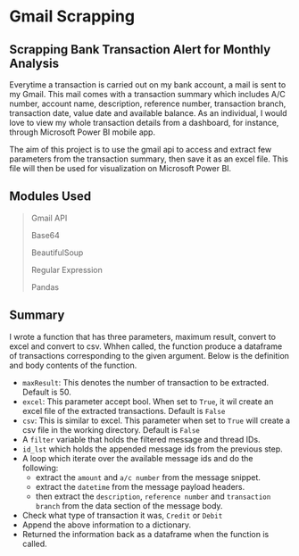 # Gmail Scrapping

## Scrapping Bank Transaction Alert for Monthly Analysis 

Everytime a transaction is carried out on my bank account, a mail is sent to my Gmail. This mail comes with a transaction summary which includes A/C number, account name, description, reference number, transaction branch, transaction date, value date and available balance. As an individual, I would love to view my whole transaction details from a dashboard, for instance, through Microsoft Power BI mobile app. 

The aim of this project is to use the gmail api to access and extract few parameters from the transaction summary, then save it as an excel file. This file will then be used for visualization on Microsoft Power BI.

## Modules Used
> Gmail API
>
> Base64
>
>BeautifulSoup
>
> Regular Expression 
>
> Pandas

## Summary
I wrote a function that has three parameters, maximum result, convert to excel and convert to csv. Whhen called, the function produce a dataframe of transactions corresponding to the given argument. Below is the definition and body contents of the function.

* `maxResult`: This denotes the number of transaction to be extracted. Default is 50.
* `excel`: This parameter accept bool. When set to `True`, it wil create an excel file of the extracted transactions. Default is `False`
* `csv`: This is similar to excel. This parameter when set to `True` will create a csv file in the working directory. Default is `False` 
* A `filter` variable that holds the filtered message and thread IDs.
* `id_lst` which holds the appended message ids from the previous step.
* A loop which iterate over the available message ids and do the following:
    * extract the `amount` and `a/c number` from the message snippet.
    * extract the `datetime` from the message payload headers.
    * then extract the `description`, `reference number` and `transaction branch` from the data section of the message body.
* Check what type of transaction it was, `Credit` or `Debit`
* Append the above information to a dictionary.
* Returned the information back as a dataframe when the function is called.